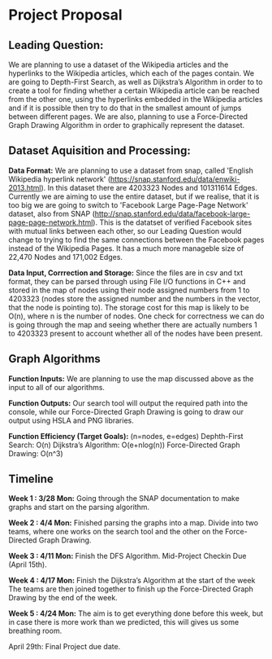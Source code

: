 # Project Proposal

## Leading Question:
We are planning to use a dataset of the Wikipedia articles and the hyperlinks to the Wikipedia articles, which each of the pages contain. We are going to Depth-First Search, as well as Dijkstra’s Algorithm in order to to create a tool for finding whether a certain Wikipedia article can be reached from the other one, using the hyperlinks embedded in the Wikipedia articles and if it is possible then try to do that in the smallest amount of jumps between different pages. We are also, planning to use a Force-Directed Graph Drawing Algorithm in order to graphically represent the dataset.

## Dataset Aquisition and Processing:

**Data Format:** 
We are planning to use a dataset from snap, called 'English Wikipedia hyperlink network' (https://snap.stanford.edu/data/enwiki-2013.html). In this dataset there are 4203323 Nodes and 101311614 Edges. Currently we are aiming to use the entire dataset, but if we realise, that it is too big we are going to switch to 'Facebook Large Page-Page Network' dataset, also from SNAP (http://snap.stanford.edu/data/facebook-large-page-page-network.html). This is the datatset of verified Facebook sites with mutual links between each other, so our Leading Question would change to trying to find the same connections between the Facebook pages instead of the Wikipedia Pages. It has a much more manageble size of 22,470 Nodes and 171,002 Edges. 

**Data Input, Corrrection and Storage:**
Since the files are in csv and txt format, they can be parsed through using File I/O functions in C++ and stored in the map of nodes using their node assigned numbers from 1 to 4203323 (nodes store the assigned number and the numbers in the vector, that the node is pointing to). The storage cost for this map is likely to be O(n), where n is the number of nodes. One check for correctness we can do is going through the map and seeing whether there are actually numbers 1 to 4203323 present to account whether all of the nodes have been present.

## Graph Algorithms

**Function Inputs:**
We are planning to use the map discussed above as the input to all of our algorithms.

**Function Outputs:**
Our search tool will output the required path into the console, while our Force-Directed Graph Drawing is going to draw our output using HSLA and PNG libraries.

**Function Efficiency (Target Goals):**
(n=nodes, e=edges)
Dephth-First Search: O(n) 
Dijkstra’s Algorithm: O(e+nlog(n))
Force-Directed Graph Drawing: O(n^3)

## Timeline
**Week 1 : 3/28 Mon:**
	Going through the SNAP documentation to make graphs and start on the parsing algorithm.

**Week 2 : 4/4 Mon:**
	Finished parsing the graphs into a map.
    Divide into two teams, where one works on the search tool and the other on the Force-Directed Graph Drawing.

**Week 3 : 4/11 Mon:**
	Finish the DFS Algorithm.
	Mid-Project Checkin Due (April 15th).

**Week 4 : 4/17 Mon:**
	Finish the Dijkstra’s Algorithm at the start of the week
    The teams are then joined together to finish up the Force-Directed Graph Drawing by the end of the week.

**Week 5 : 4/24 Mon:**
    The aim is to get everything done before this week, but in case there is more work than we predicted, this will gives us some breathing room.

April 29th: Final Project due date. 


